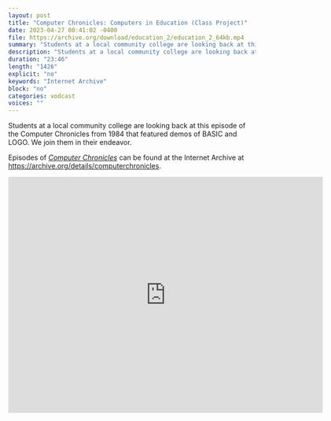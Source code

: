 ```yaml
---
layout: post
title: "Computer Chronicles: Computers in Education (Class Project)"
date: 2023-04-27 00:41:02 -0400
file: https://archive.org/download/education_2/education_2_64kb.mp4
summary: "Students at a local community college are looking back at this episode of the Computer Chronicles from 1984 that featured demos of BASIC and LOGO.  We join them in their endeavor."
description: "Students at a local community college are looking back at this episode of the Computer Chronicles from 1984 that featured demos of BASIC and LOGO.  We join them in their endeavor."
duration: "23:46"
length: "1426"
explicit: "no" 
keywords: "Internet Archive"
block: "no" 
categories: vodcast
voices: ""
---
```


Students at a local community college are looking back at this episode of the Computer Chronicles from 1984 that featured demos of BASIC and LOGO.  We join them in their endeavor.

Episodes of [*Computer Chronicles*](https://archive.org/search?query=collection%3A%28computerchronicles%29+AND+mediatype%3A%28movies%29+NOT+%28Subject%3A%28arabic%29+OR+Subject%3A%28spanish%29+OR+Subject%3A%28french%29+OR+title%3A%28Random+Access%29+OR+title%3A%28Buyers+Guide%29+OR+title%3A%28Buying+Guide%29+OR+title%3A%28French%29+OR+title%3A%28Arabic%29+OR+title%3A%28Spanish%29+OR+title%3A%28Kildall%29+OR+title%3A%28EXPO%29+OR+title%3A%28ETRE%29+OR+title%3A%28COMDEX%29+OR+title%3A%28Exhibition%29+OR+title%3A%28CES%29+OR+title%3A%28Awards%29%29&sort=date) can be found at the Internet Archive at <https://archive.org/details/computerchronicles>.

<iframe src="https://archive.org/embed/education_2" width="640" height="480" frameborder="0" webkitallowfullscreen="true" mozallowfullscreen="true" allowfullscreen></iframe>
